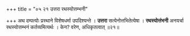 +++
title = "०५ २१ उत्तरा रथस्योत्तम्भनी"

+++
अथ दम्पत्योः प्रस्थाने विशेषधर्मा उपदिश्यन्ते ।
**उत्तरा** सत्येनोत्तभितेत्येषा ।
**रथस्योत्तंभनी** अनयर्चा रथस्योत्तम्भनं कर्तव्यमित्यर्थः ।
केन? वरेण, अधिकृतत्वात् ॥२१॥
